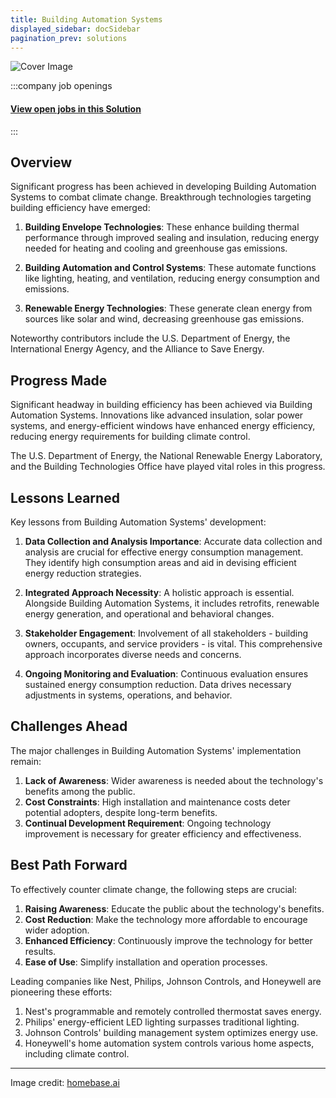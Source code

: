 ```yaml
---
title: Building Automation Systems
displayed_sidebar: docSidebar
pagination_prev: solutions
---
```


![Cover Image](../static/img/building-automation.png)


:::company job openings
  #### [View open jobs in this Solution](https://climatebase.org/jobs?l=&q=&drawdown_solutions=Building+Automation+Systems)
:::

## Overview

Significant progress has been achieved in developing Building Automation Systems to combat climate change. Breakthrough technologies targeting building efficiency have emerged:

1. **Building Envelope Technologies**: These enhance building thermal performance through improved sealing and insulation, reducing energy needed for heating and cooling and greenhouse gas emissions.

2. **Building Automation and Control Systems**: These automate functions like lighting, heating, and ventilation, reducing energy consumption and emissions.

3. **Renewable Energy Technologies**: These generate clean energy from sources like solar and wind, decreasing greenhouse gas emissions.

Noteworthy contributors include the U.S. Department of Energy, the International Energy Agency, and the Alliance to Save Energy.

## Progress Made

Significant headway in building efficiency has been achieved via Building Automation Systems. Innovations like advanced insulation, solar power systems, and energy-efficient windows have enhanced energy efficiency, reducing energy requirements for building climate control.

The U.S. Department of Energy, the National Renewable Energy Laboratory, and the Building Technologies Office have played vital roles in this progress.

## Lessons Learned

Key lessons from Building Automation Systems' development:
1. **Data Collection and Analysis Importance**: Accurate data collection and analysis are crucial for effective energy consumption management. They identify high consumption areas and aid in devising efficient energy reduction strategies.

2. **Integrated Approach Necessity**: A holistic approach is essential. Alongside Building Automation Systems, it includes retrofits, renewable energy generation, and operational and behavioral changes.

3. **Stakeholder Engagement**: Involvement of all stakeholders - building owners, occupants, and service providers - is vital. This comprehensive approach incorporates diverse needs and concerns.

4. **Ongoing Monitoring and Evaluation**: Continuous evaluation ensures sustained energy consumption reduction. Data drives necessary adjustments in systems, operations, and behavior.

## Challenges Ahead

The major challenges in Building Automation Systems' implementation remain:
1. **Lack of Awareness**: Wider awareness is needed about the technology's benefits among the public.
2. **Cost Constraints**: High installation and maintenance costs deter potential adopters, despite long-term benefits.
3. **Continual Development Requirement**: Ongoing technology improvement is necessary for greater efficiency and effectiveness.

## Best Path Forward

To effectively counter climate change, the following steps are crucial:
1. **Raising Awareness**: Educate the public about the technology's benefits.
2. **Cost Reduction**: Make the technology more affordable to encourage wider adoption.
3. **Enhanced Efficiency**: Continuously improve the technology for better results.
4. **Ease of Use**: Simplify installation and operation processes.

Leading companies like Nest, Philips, Johnson Controls, and Honeywell are pioneering these efforts:

1. Nest's programmable and remotely controlled thermostat saves energy.
2. Philips' energy-efficient LED lighting surpasses traditional lighting.
3. Johnson Controls' building management system optimizes energy use.
4. Honeywell's home automation system controls various home aspects, including climate control.

---

Image credit: [homebase.ai](https://homebase.ai/connected-buildings/the-benefits-of-building-automation/)
